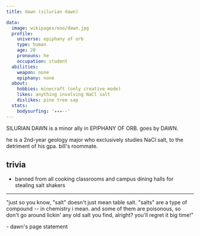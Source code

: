 ```yaml
---
title: dawn (silurian dawn)

data:
  image: wikipages/eoo/dawn.jpg
  profile:
    universe: epiphany of orb
    type: human
    age: 20
    pronouns: he
    occupation: student
  abilities:
    weapon: none
    epiphany: none
  about:
    hobbies: minecraft (only creative mode)
    likes: anything involving NaCl salt
    dislikes: pine tree sap
  stats:
    bodysurfing: '✦✦✦--'
---
```


SILURIAN DAWN is a minor ally in EPIPHANY OF ORB. goes by DAWN.

he is a 2nd-year geology major who exclusively studies NaCl salt, to the detriment of his gpa. bill's roommate.

## trivia

- banned from all cooking classrooms and campus dining halls for stealing salt shakers

---

"just so you know, "salt" doesn't just mean table salt. "salts" are a type of compound -- in chemistry i mean. and some of them are poisonous, so don't go around lickin' any old salt you find, alright? you'll regret it big time!"

\- dawn's page statement
